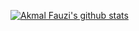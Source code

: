 [![Akmal Fauzi's github stats](https://github-readme-stats.vercel.app/api?username=akmalfauzi)](https://github.com/akmalfauzi)
